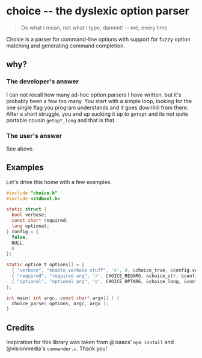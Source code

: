 # choice -- the dyslexic option parser

> Do what I mean, not what I type, dammit!
> -- me, every time.

Choice is a parser for command-line options with support for
fuzzy option matching and generating command completion.

## why?

### The developer's answer

I can not recall how many ad-hoc option parsers I have written,
but it's probably been a few too many.
You start with a simple loop, looking for the one single flag
you program understands and it goes downhill from there. After a short
struggle, you end up sucking it up to `getopt` and its not quite
portable cousin `getopt_long` and that is that.

### The user's answer

See above.

## Examples

Let's drive this home with a few examples.

```C
#include "choice.h"
#include <stdbool.h>

static struct {
  bool verbose;
  const char* required;
  long optional;
} config = {
  false,
  NULL,
  0
};

static option_t options[] = {
  { "verbose", "enable verbose stuff", 'v', 0, &choice_true, &config.verbose },
  { "required", "required arg", 'r', CHOICE_REQARG, &choice_str, &config.required },
  { "optional", "optional arg", 'o', CHOICE_OPTARG, &choice_long, &config.optional }
};

int main( int argc, const char* argv[] ) {
  choice_parse( options, argc, argv );
}
```

## Credits

Inspiration for this library was taken from @isaacs' `npm isntall`
and @visionmedia's `commander.c`. Thank you!
